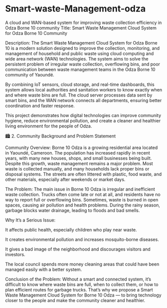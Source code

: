 # Smart-waste-Management-odza
A cloud and WAN-based system for improving waste collection efficiency in Odza Borne 10 community
Title:
Smart Waste Management Cloud System for Odza Borne 10 Community

Description:
The Smart Waste Management Cloud System for Odza Borne 10 is a modern solution designed to improve the collection, monitoring, and management of household and public waste using cloud computing and wide area network (WAN) technologies.
The system aims to solve the persistent problem of irregular waste collection, overflowing bins, and poor communication between waste management teams in the Odza Borne 10 community of Yaoundé.

By combining IoT sensors, cloud storage, and real-time dashboards, this system allows local authorities and sanitation workers to know exactly when and where waste bins are full. The cloud server processes data sent by smart bins, and the WAN network connects all departments, ensuring better coordination and faster response.

This project demonstrates how digital technologies can improve community hygiene, reduce environmental pollution, and create a cleaner and healthier living environment for the people of Odza.

🏙️ 2. Community Background and Problem Statement

Community Overview:
Borne 10 Odza is a growing residential area located in Yaoundé, Cameroon. The population has increased rapidly in recent years, with many new houses, shops, and small businesses being built. Despite this growth, waste management remains a major problem. Most waste is collected manually, and many households lack proper bins or disposal systems. The streets are often littered with plastic, food waste, and other materials, especially after weekends or market days.

The Problem:
The main issue in Borne 10 Odza is irregular and inefficient waste collection. Trucks often come late or not at all, and residents have no way to report full or overflowing bins. Sometimes, waste is burned in open spaces, causing air pollution and health problems. During the rainy season, garbage blocks water drainage, leading to floods and bad smells.

Why It’s a Serious Issue:

It affects public health, especially children who play near waste.

It creates environmental pollution and increases mosquito-borne diseases.

It gives a bad image of the neighborhood and discourages visitors and investors.

The local council spends more money cleaning areas that could have been managed easily with a better system.


Conclusion of the Problem:
Without a smart and connected system, it’s difficult to know where waste bins are full, when to collect them, or how to plan efficient routes for garbage trucks. That’s why we propose a Smart Waste Management Cloud System for Borne 10 Odza — to bring technology closer to the people and make the community cleaner and healthier.
